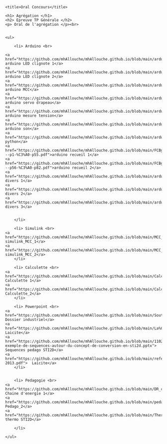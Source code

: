 <!DOCTYPE html>

<html>

<head>

	<title>Oral Concours</title>

</head>

<body>

	<h1> Agrégation </h1>
	<h2> Epreuve TP Générale </h2>
	<p> Oral de l'agrégation </p><br>
	
		
	<ul> 

		<li> Arduino <br>
		
	<a href="https://github.com/mhAllouche/mhAllouche.github.io/blob/main/arduino_LED_clignote1.zip"> arduino LED clignote 1</a>
	<a href="https://github.com/mhAllouche/mhAllouche.github.io/blob/main/arduino_LED_clignote2.zip"> arduino LED clignote 2</a>
	<a href="https://github.com/mhAllouche/mhAllouche.github.io/blob/main/arduino_MCC.zip"> arduino MCC</a>
	<a href="https://github.com/mhAllouche/mhAllouche.github.io/blob/main/arduino_Servo_drapeau.zip"> arduino servo drapeau</a>
	<a href="https://github.com/mhAllouche/mhAllouche.github.io/blob/main/arduino_mesure_tension.zip"> arduino mesure tension</a>
	<a href="https://github.com/mhAllouche/mhAllouche.github.io/blob/main/arduino_son.zip"> arduino son</a>
	<a href="https://github.com/mhAllouche/mhAllouche.github.io/blob/main/arduio_python.zip">arduino python</a>
	<a href="https://github.com/mhAllouche/mhAllouche.github.io/blob/main/FCBg0IbB3hz_ARDUINO1---p1-%C3%A0-p55.pdf">arduino recueil 1</a>
	<a href="https://github.com/mhAllouche/mhAllouche.github.io/blob/main/FCBg5Lh0t8z_ARDUINO1---p56-%C3%A0-p82.pdf">arduino recueil 2</a>
	<a href="https://github.com/mhAllouche/mhAllouche.github.io/blob/main/arduino_divers1.zip">arduino divers 1</a>
	<a href="https://github.com/mhAllouche/mhAllouche.github.io/blob/main/arduino_divers2.zip">arduino divers 2</a>
	<a href="https://github.com/mhAllouche/mhAllouche.github.io/blob/main/arduino_divers3.zip">arduino divers 3</a>

			
		</li>
	
		<li> Simulink <br>
	<a href="https://github.com/mhAllouche/mhAllouche.github.io/blob/main/MCC_simulink_mohamed1.zip"> simulink_MCC_1</a>
	<a href="https://github.com/mhAllouche/mhAllouche.github.io/blob/main/MCC_simulink_mohamed2.zip">  simulink_MCC_2</a>
		</li>
	 
		<li> Calculette <br>
	<a href="https://github.com/mhAllouche/mhAllouche.github.io/blob/main/Calculette1.zip"> Calculette 1</a>
	<a href="https://github.com/mhAllouche/mhAllouche.github.io/blob/main/Calculette2.zip">  Calculette_2</a>
		</li>
		
		<li> Powerpoint <br>
	<a href="https://github.com/mhAllouche/mhAllouche.github.io/blob/main/Soutenance_Dossier_Industriel_MH_Allouche.pptx"> Dossier industriel</a>
	<a href="https://github.com/mhAllouche/mhAllouche.github.io/blob/main/La%C3%AFcit%C3%A9_r%C3%A9sum%C3%A9.odp">  Laicite</a>
	<a href="https://github.com/mhAllouche/mhAllouche.github.io/blob/main/11023-exemple-de-sequences-autour-du-concept-de-conversion-en-sti2d.pptx"> Sequences pedago STI2D</a>
	<a href="https://github.com/mhAllouche/mhAllouche.github.io/blob/main/referentiel-2013.pdf">  Laicite</a>
		</li>	
		
		
		<li> Pedagogie <br>
	<a href="https://github.com/mhAllouche/mhAllouche.github.io/blob/main/DR_chaine_energie.docx"> Chaine d'energie 1</a>
	<a href="https://github.com/mhAllouche/mhAllouche.github.io/blob/main/pedago.zip">  Pedago_2</a>
	<a href="https://github.com/mhAllouche/mhAllouche.github.io/blob/main/Thermodynamique_STI2D.pdf">  thermo STI2D</a>

		</li>
		
	</ul>

</body>

</html>
